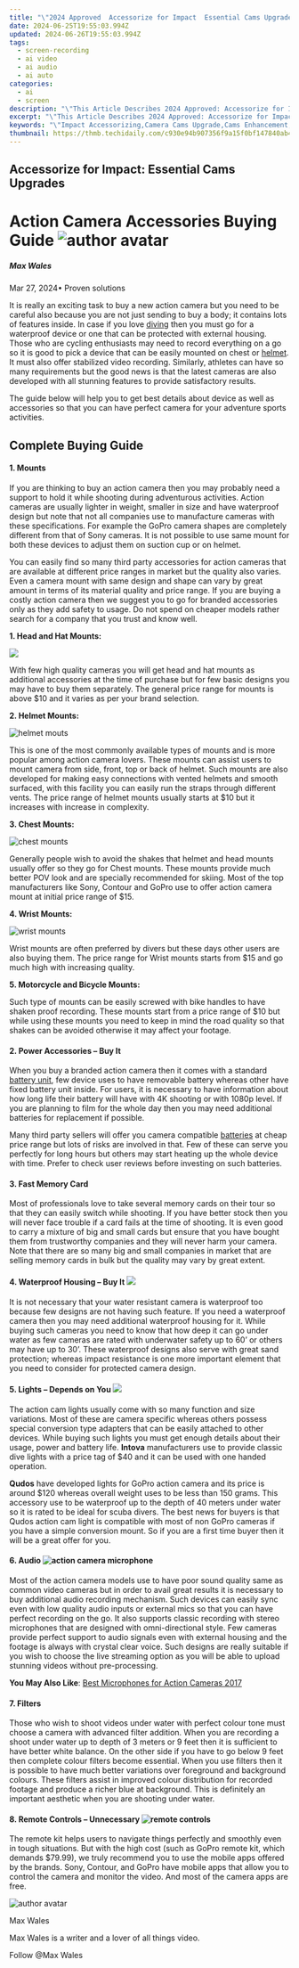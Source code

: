 ```yaml
---
title: "\"2024 Approved  Accessorize for Impact  Essential Cams Upgrades\""
date: 2024-06-25T19:55:03.994Z
updated: 2024-06-26T19:55:03.994Z
tags: 
  - screen-recording
  - ai video
  - ai audio
  - ai auto
categories: 
  - ai
  - screen
description: "\"This Article Describes 2024 Approved: Accessorize for Impact: Essential Cams Upgrades\""
excerpt: "\"This Article Describes 2024 Approved: Accessorize for Impact: Essential Cams Upgrades\""
keywords: "\"Impact Accessorizing,Camera Cams Upgrade,Cams Enhancement,Essential Cam Gear,Impactful Cam Mods,Essential Cam Upgrades,High-Impact Cameras\""
thumbnail: https://thmb.techidaily.com/c930e94b907356f9a15f0bf147840ab473cafcc143e2f86bb990ae121e306783.png
---
```


## Accessorize for Impact: Essential Cams Upgrades

# Action Camera Accessories Buying Guide ![author avatar](https://images.wondershare.com/filmora/article-images/max-wales-author.jpg)

##### Max Wales

 Mar 27, 2024• Proven solutions

 It is really an exciting task to buy a new action camera but you need to be careful also because you are not just sending to buy a body; it contains lots of features inside. In case if you love [diving](https://tools.techidaily.com/wondershare/filmora/download/) then you must go for a waterproof device or one that can be protected with external housing. Those who are cycling enthusiasts may need to record everything on a go so it is good to pick a device that can be easily mounted on chest or [helmet](https://tools.techidaily.com/wondershare/filmora/download/). It must also offer stabilized video recording. Similarly, athletes can have so many requirements but the good news is that the latest cameras are also developed with all stunning features to provide satisfactory results.

 The guide below will help you to get best details about device as well as accessories so that you can have perfect camera for your adventure sports activities.

## Complete Buying Guide

#### 1\. Mounts

 If you are thinking to buy an action camera then you may probably need a support to hold it while shooting during adventurous activities. Action cameras are usually lighter in weight, smaller in size and have waterproof design but note that not all companies use to manufacture cameras with these specifications. For example the GoPro camera shapes are completely different from that of Sony cameras. It is not possible to use same mount for both these devices to adjust them on suction cup or on helmet.

 You can easily find so many third party accessories for action cameras that are available at different price ranges in market but the quality also varies. Even a camera mount with same design and shape can vary by great amount in terms of its material quality and price range. If you are buying a costly action camera then we suggest you to go for branded accessories only as they add safety to usage. Do not spend on cheaper models rather search for a company that you trust and know well.

**1\. Head and Hat Mounts:**

![](https://images.wondershare.com/filmora/article-images/head-and-hat-mounts.jpg)

 With few high quality cameras you will get head and hat mounts as additional accessories at the time of purchase but for few basic designs you may have to buy them separately. The general price range for mounts is above $10 and it varies as per your brand selection.

**2\. Helmet Mounts:**

![helmet mouts](https://images.wondershare.com/filmora/article-images/helmet-mouts.jpg)

 This is one of the most commonly available types of mounts and is more popular among action camera lovers. These mounts can assist users to mount camera from side, front, top or back of helmet. Such mounts are also developed for making easy connections with vented helmets and smooth surfaced, with this facility you can easily run the straps through different vents. The price range of helmet mounts usually starts at $10 but it increases with increase in complexity.

**3\. Chest Mounts:**

![chest mounts](https://images.wondershare.com/filmora/article-images/chest-mounts.jpg)

 Generally people wish to avoid the shakes that helmet and head mounts usually offer so they go for Chest mounts. These mounts provide much better POV look and are specially recommended for skiing. Most of the top manufacturers like Sony, Contour and GoPro use to offer action camera mount at initial price range of $15.

**4\. Wrist Mounts:**

![wrist mounts](https://images.wondershare.com/filmora/article-images/wrist-mounts.jpg)

 Wrist mounts are often preferred by divers but these days other users are also buying them. The price range for Wrist mounts starts from $15 and go much high with increasing quality.

**5\. Motorcycle and Bicycle Mounts:**

 Such type of mounts can be easily screwed with bike handles to have shaken proof recording. These mounts start from a price range of $10 but while using these mounts you need to keep in mind the road quality so that shakes can be avoided otherwise it may affect your footage.

#### 2\. Power Accessories – Buy It

 When you buy a branded action camera then it comes with a standard [battery unit](https://tools.techidaily.com/wondershare/filmora/download/), few device uses to have removable battery whereas other have fixed battery unit inside. For users, it is necessary to have information about how long life their battery will have with 4K shooting or with 1080p level. If you are planning to film for the whole day then you may need additional batteries for replacement if possible.

 Many third party sellers will offer you camera compatible [batteries](https://tools.techidaily.com/wondershare/filmora/download/) at cheap price range but lots of risks are involved in that. Few of these can serve you perfectly for long hours but others may start heating up the whole device with time. Prefer to check user reviews before investing on such batteries.

#### 3\. Fast Memory Card

 Most of professionals love to take several memory cards on their tour so that they can easily switch while shooting. If you have better stock then you will never face trouble if a card fails at the time of shooting. It is even good to carry a mixture of big and small cards but ensure that you have bought them from trustworthy companies and they will never harm your camera. Note that there are so many big and small companies in market that are selling memory cards in bulk but the quality may vary by great extent.

#### 4\. Waterproof Housing – Buy It ![](https://images.wondershare.com/filmora/article-images/waterproof-housing.jpg)

 It is not necessary that your water resistant camera is waterproof too because few designs are not having such feature. If you need a waterproof camera then you may need additional waterproof housing for it. While buying such cameras you need to know that how deep it can go under water as few cameras are rated with underwater safety up to 60’ or others may have up to 30’. These waterproof designs also serve with great sand protection; whereas impact resistance is one more important element that you need to consider for protected camera design.

#### 5\. Lights – Depends on You ![](https://images.wondershare.com/filmora/article-images/action-camera-lights.jpg)

 The action cam lights usually come with so many function and size variations. Most of these are camera specific whereas others possess special conversion type adapters that can be easily attached to other devices. While buying such lights you must get enough details about their usage, power and battery life. **Intova** manufacturers use to provide classic dive lights with a price tag of $40 and it can be used with one handed operation.

**Qudos** have developed lights for GoPro action camera and its price is around $120 whereas overall weight uses to be less than 150 grams. This accessory use to be waterproof up to the depth of 40 meters under water so it is rated to be ideal for scuba divers. The best news for buyers is that Qudos action cam light is compatible with most of non GoPro cameras if you have a simple conversion mount. So if you are a first time buyer then it will be a great offer for you.

#### 6\. Audio ![action camera microphone](https://images.wondershare.com/filmora/article-images/action-camera-microphone.jpg)

 Most of the action camera models use to have poor sound quality same as common video cameras but in order to avail great results it is necessary to buy additional audio recording mechanism. Such devices can easily sync even with low quality audio inputs or external mics so that you can have perfect recording on the go. It also supports classic recording with stereo microphones that are designed with omni-directional style. Few cameras provide perfect support to audio signals even with external housing and the footage is always with crystal clear voice. Such designs are really suitable if you wish to choose the live streaming option as you will be able to upload stunning videos without pre-processing.

**You May Also Like**: [Best Microphones for Action Cameras 2017](https://filmora.wondershare.com/action-camera/best-mics-for-action-cameras.html)

#### 7\. Filters

 Those who wish to shoot videos under water with perfect colour tone must choose a camera with advanced filter addition. When you are recording a shoot under water up to depth of 3 meters or 9 feet then it is sufficient to have better white balance. On the other side if you have to go below 9 feet then complete colour filters become essential. When you use filters then it is possible to have much better variations over foreground and background colours. These filters assist in improved colour distribution for recorded footage and produce a richer blue at background. This is definitely an important aesthetic when you are shooting under water.

#### 8\. Remote Controls – Unnecessary ![remote controls](https://images.wondershare.com/filmora/article-images/remote-controls.jpg)

 The remote kit helps users to navigate things perfectly and smoothly even in tough situations. But with the high cost (such as GoPro remote kit, which demands $79.99), we truly recommend you to use the mobile apps offered by the brands. Sony, Contour, and GoPro have mobile apps that allow you to control the camera and monitor the video. And most of the camera apps are free.

![author avatar](https://images.wondershare.com/filmora/article-images/max-wales-author.jpg)

Max Wales

Max Wales is a writer and a lover of all things video.

Follow @Max Wales


<ins class="adsbygoogle"
     style="display:block"
     data-ad-format="autorelaxed"
     data-ad-client="ca-pub-7571918770474297"
     data-ad-slot="1223367746"></ins>



<ins class="adsbygoogle"
     style="display:block"
     data-ad-client="ca-pub-7571918770474297"
     data-ad-slot="8358498916"
     data-ad-format="auto"
     data-full-width-responsive="true"></ins>



